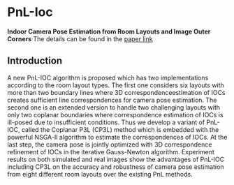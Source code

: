 # PnL-Ioc

**Indoor Camera Pose Estimation from Room Layouts and Image Outer Corners**
The details can be found in the [paper link](https://ieeexplore.ieee.org/abstract/document/10004840) 
<br>

## Introduction

A new PnL-IOC algorithm is proposed which has two implementations according to the room layout types. The first one considers
six layouts with more than two boundary lines where 3D correspondenceestimation of IOCs creates sufficient line correspondences for
camera pose estimation. The second one is an extended version to handle two challenging layouts with only two coplanar boundaries where 
correspondence estimation of IOCs is ill-posed due to insufficient conditions. Thus we develop a variant of PnL-IOC, called the
Coplanar P3L (CP3L) method which is embedded with the powerful NSGA-II algorithm to estimate the correspondences of IOCs. At the last step,
the camera pose is jointly optimized with 3D correspondence refinement of IOCs in the iterative Gauss-Newton algorithm.
Experiment results on both simulated and real images show the advantages of PnL-IOC including CP3L on the accuracy and robustness of
camera pose estimation from eight different room layouts over the existing PnL methods.


